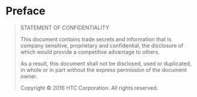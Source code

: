 # Preface

> STATEMENT OF CONFIDENTIALITY
>
> This document contains trade secrets and information that is company sensitive, proprietary and confidential, the disclosure of which would provide a competitive advantage to others.
>
> As a result, this document shall not be disclosed, used or duplicated, in whole or in part without the express permission of the document owner.
>
> Copyright © 2016 HTC Corporation. All rights reserved.

